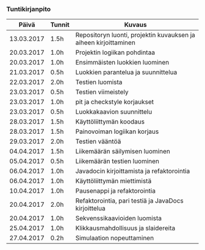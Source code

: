 ### Tuntikirjanpito
Päivä | Tunnit | Kuvaus
--------------- | ----- | ------
13.03.2017 | 1.5h | Repositoryn luonti, projektin kuvauksen ja aiheen kirjoittaminen
20.03.2017 | 1.0h | Projektin logiikan pohdintaa
20.03.2017 | 1.0h | Ensimmäisten luokkien luominen
21.03.2017 | 0.5h | Luokkien parantelua ja suunnittelua
22.03.2017 | 2.0h | Testien luomista
23.03.2017 | 0.5h | Testien viimeistely
23.03.2017 | 1.0h | pit ja checkstyle korjaukset
23.03.2017 | 0.5h | Luokkakaavion suunnittelu
28.03.2017 | 1.5h | Käyttöliittymän koodaus
28.03.2017 | 1.5h | Painovoiman logiikan korjaus
29.03.2017 | 2.0h | Testien vääntöä
04.04.2017 | 1.5h | Liikemäärän säilymisen luominen
05.04.2017 | 0.5h | Liikemäärän testien luominen
06.04.2017 | 1.0h | Javadocin kirjoittamista ja refaktorointia
06.04.2017 | 1.0h | Käyttöliittymän miettimistä
10.04.2017 | 1.0h | Pausenappi ja refaktorointia
20.04.2017 | 2.0h | Refaktorointia, pari testiä ja JavaDocs kirjoittelua
20.04.2017 | 1.0h | Sekvenssikaavioiden luomista
25.04.2017 | 1.0h | Klikkausmahdollisuus ja slaidereita
27.04.2017 | 0.2h | Simulaation nopeuttaminen
